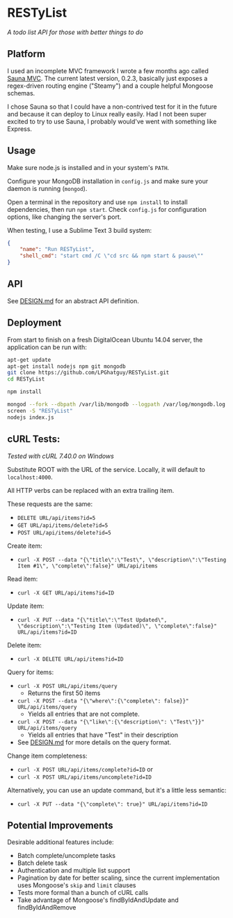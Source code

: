 # RESTyList
*A todo list API for those with better things to do*

## Platform
I used an incomplete MVC framework I wrote a few months ago called [Sauna MVC](https://github.com/LPGhatguy/sauna). The current latest version, 0.2.3, basically just exposes a regex-driven routing engine ("Steamy") and a couple helpful Mongoose schemas.

I chose Sauna so that I could have a non-contrived test for it in the future and because it can deploy to Linux really easily. Had I not been super excited to try to use Sauna, I probably would've went with something like Express.

## Usage
Make sure node.js is installed and in your system's `PATH`.

Configure your MongoDB installation in `config.js` and make sure your daemon is running (`mongod`).

Open a terminal in the repository and use `npm install` to install dependencies, then run `npm start`. Check `config.js` for configuration options, like changing the server's port.

When testing, I use a Sublime Text 3 build system:
```json
{
	"name": "Run RESTyList",
	"shell_cmd": "start cmd /C \"cd src && npm start & pause\""
}
```

## API
See [DESIGN.md](DESIGN.md) for an abstract API definition.

## Deployment
From start to finish on a fresh DigitalOcean Ubuntu 14.04 server, the application can be run with:
```bash
apt-get update
apt-get install nodejs npm git mongodb
git clone https://github.com/LPGhatguy/RESTyList.git
cd RESTyList

npm install

mongod --fork --dbpath /var/lib/mongodb --logpath /var/log/mongodb.log --logappend
screen -S "RESTyList"
nodejs index.js
```

## cURL Tests:
*Tested with cURL 7.40.0 on Windows*

Substitute ROOT with the URL of the service. Locally, it will default to `localhost:4000`.

All HTTP verbs can be replaced with an extra trailing item.

These requests are the same:
- `DELETE URL/api/items?id=5`
- `GET URL/api/items/delete?id=5`
- `POST URL/api/items/delete?id=5`

Create item:
- `curl -X POST --data "{\"title\":\"Test\", \"description\":\"Testing Item #1\", \"complete\":false}" URL/api/items`

Read item:
- `curl -X GET URL/api/items?id=ID`

Update item:
- `curl -X PUT --data "{\"title\":\"Test Updated\", \"description\":\"Testing Item (Updated)\", \"complete\":false}" URL/api/items?id=ID`

Delete item:
- `curl -X DELETE URL/api/items?id=ID`

Query for items:
- `curl -X POST URL/api/items/query`
	- Returns the first 50 items
- `curl -X POST --data "{\"where\":{\"complete\": false}}" URL/api/items/query`
	- Yields all entries that are not complete.
- `curl -X POST --data "{\"like\":{\"description\": \"Test\"}}" URL/api/items/query`
	- Yields all entries that have "Test" in their description
- See [DESIGN.md](DESIGN.md) for more details on the query format.

Change item completeness:
- `curl -X POST URL/api/items/complete?id=ID`
or
- `curl -X POST URL/api/items/uncomplete?id=ID`

Alternatively, you can use an update command, but it's a little less semantic:
- `curl -X PUT --data "{\"complete\": true}" URL/api/items?id=ID`

## Potential Improvements
Desirable additional features include:
- Batch complete/uncomplete tasks
- Batch delete task
- Authentication and multiple list support
- Pagination by date for better scaling, since the current implementation uses Mongoose's `skip` and `limit` clauses
- Tests more formal than a bunch of cURL calls
- Take advantage of Mongoose's findByIdAndUpdate and findByIdAndRemove
